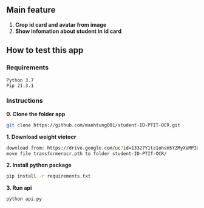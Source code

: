 ## Main feature

1. **Crop id card and avatar from image**
2. **Show infomation about student in id card**

## How to test this app

### Requirements

```
Python 3.7
Pip 21.3.1
```

### Instructions

**0. Clone the folder app**

```sh
git clone https://github.com/manhtung001/student-ID-PTIT-OCR.git
```

**1. Download weight vietocr**

```sh
download from: https://drive.google.com/uc?id=13327Y1tz1ohsm5YZMyXVMPIOjoOA0OaA
move file transformerocr.pth to folder student-ID-PTIT-OCR/
```

**2. Install python package**

```sh
pip install -r requirements.txt
```

**3. Run api**

```sh
python api.py
```
